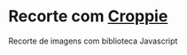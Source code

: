 # Recorte com [Croppie](https://foliotek.github.io/Croppie/)

Recorte de imagens com biblioteca Javascript
